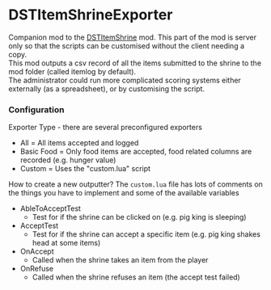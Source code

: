 # DSTItemShrineExporter
Companion mod to the [DSTItemShrine](../../../DSTItemShrine) mod. This part of the mod is server only so that the scripts can be customised without the client needing a copy.  
This mod outputs a csv record of all the items submitted to the shrine to the mod folder (called itemlog by default).  
The administrator could run more complicated scoring systems either externally (as a spreadsheet), or by customising the script.  

### Configuration
Exporter Type - there are several preconfigured exporters
 - All = All items accepted and logged
 - Basic Food = Only food items are accepted, food related columns are recorded (e.g. hunger value)
 - Custom = Uses the "custom.lua" script

How to create a new outputter?
The `custom.lua` file has lots of comments on the things you have to implement and some of the available variables  
- AbleToAcceptTest
  - Test for if the shrine can be clicked on (e.g. pig king is sleeping)
- AcceptTest
  - Test for if the shrine can accept a specific item (e.g. pig king shakes head at some items)
- OnAccept
  - Called when the shrine takes an item from the player
- OnRefuse
  - Called when the shrine refuses an item (the accept test failed)

